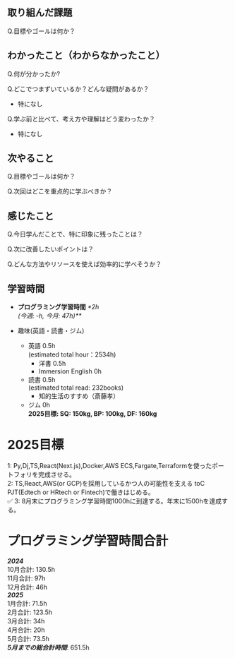 ## 取り組んだ課題
Q.目標やゴールは何か？

## わかったこと（わからなかったこと）
Q.何が分かったか?

Q.どこでつまずいているか？どんな疑問があるか？
- 特になし

Q.学ぶ前と比べて、考え方や理解はどう変わったか？
- 特になし

## 次やること
Q.目標やゴールは何か？

  
Q.次回はどこを重点的に学ぶべきか？


## 感じたこと
Q.今日学んだことで、特に印象に残ったことは？


Q.次に改善したいポイントは？


Q.どんな方法やリソースを使えば効率的に学べそうか？


## 学習時間
- **プログラミング学習時間**
_*2h<br>
(今週: -h, 今月: 47h)**_

- 趣味(英語・読書・ジム)
  - 英語 0.5h<br>(estimated total hour：2534h)
    - 洋書 0.5h
    - Immersion English 0h
  - 読書 0.5h<br>(estimated total read: 232books)
    - 知的生活のすすめ（斎藤孝）
  - ジム 0h<br>**2025目標: SQ: 150kg, BP: 100kg, DF: 160kg**

# 2025目標
1: Py,Dj,TS,React(Next.js),Docker,AWS ECS,Fargate,Terraformを使ったポートフォリを完成させる。<br>
2: TS,React,AWS(or GCP)を採用しているかつ人の可能性を支える toC PJT(Edtech or HRtech or Fintech)で働きはじめる。<br>✅
3: 8月末にプログラミング学習時間1000hに到達する。年末に1500hを達成する。<br>

# プログラミング学習時間合計
_**2024**_<br>
10月合計: 130.5h<br>
11月合計: 97h<br>
12月合計: 46h<br>
_**2025**_<br>
1月合計: 71.5h<br>
2月合計: 123.5h <br>
3月合計: 34h <br>
4月合計: 20h <br>
5月合計: 73.5h <br>
_**5月までの総合計時間**_: 651.5h
